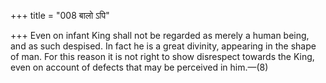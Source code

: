 +++
title = "008 बालो ऽपि"

+++
Even on infant King shall not be regarded as merely a human being, and
as such despised. In fact he is a great divinity, appearing in the shape
of man. For this reason it is not right to show disrespect towards the
King, even on account of defects that may be perceived in him.—(8)


